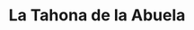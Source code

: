 ---
title: "La Tahona de la Abuela"
url: /salamanca/la-tahona-de-la-abuela-calle-rua-mayor/
shop: Bäckerei
---